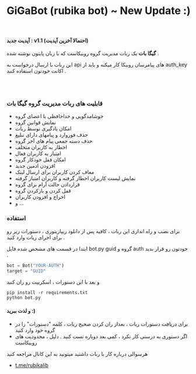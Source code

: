 # GiGaBot (rubika bot) ~ New Update :)
<br>

#### آپدیت جدید : v1.1 (احتمالا آخرین آپدیت)
 <b>گیگا بات</b> یک ربات مدیریت گروه روبیکاست که با زبان پایتون نوشته شده .

این ربات با ارسال درخواست به api های پیامرسان روبیکا کار میکنه و باید از auth_key اکانت خودتون استفاده کنید .

<br><br>

### قابلیت های ربات مدیریت گروه گیگا بات

- خوشامدگویی و خداحافظی با اعضای گروه
- نمایش قوانین گروه
- امکان یادگیری توسط ربات
- حذف فوروارد و پیامهای دارای تبلیغ
- حذف دسته جمعی پیام های آخر گروه
- اخطار به کاربران متخلف
- امتیاز به کاربران فعال
- امکان قفل خودکار گروه
- افزودن ادمین جدید
- معاف کردن کاربران برای ارسال لینک
- نمایش لیست کاربران اخطار گرفته و کاربران امتیاز گرفته
- قراردادن حالت آرام برای گروه
- قفل کردن و بازکردن گروه
- اخراج و افزودن کاربران
- و ...


### استفاده

برای نصب و راه اندازی این ربات ، کافیه پس از دانلود ریپازیتوری ، دستورات زیر رو برای اجرای ربات وارد کنید .


ابتدا در قسمت های مشخص شده فایل bot.py 
guid گروه و auth خودتون رو قرار بدید .

```python
bot = Bot("YOUR-AUTH")
target = "GUID"
```

و بعد با این دستورات ، اسکریپت رو ران کنید

```python3
pip install -r requirements.txt
python bot.py
```

#### و لذت ببرید :)

- برای دریافت دستورات ربات ، بعداز ران کردن صحیح ربات ، کلمه "دستورات" را در گروه خود وارد کنید
- اگر دستوری به درستی کار نکرد ، کمی بعد دوباره تست کنید . دلیل ، محدودیت های روبیکاست



هرسوالی درباره کار با ربات داشتید میتونید به این کانال مراجعه کنید
- [t.me/rubikalib](https://t.me/rubikalib)